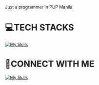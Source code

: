 Just a programmer in PUP Manila


# 💻TECH STACKS
[![My Skills](https://skillicons.dev/icons?i=js,nodejs,npm,mongodb,java,c,cs,py,linux,redhat,vscode,unreal,git,github&theme=dark)](https://skillicons.dev)<br>

# 📧CONNECT WITH ME
[![My Skills](https://skillicons.dev/icons?i=linkedin&theme=dark)](https://skillicons.dev) 
